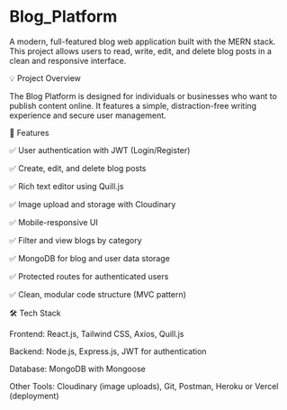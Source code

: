 # Blog_Platform
A modern, full-featured blog web application built with the MERN stack. This project allows users to read, write, edit, and delete blog posts in a clean and responsive interface.


💡 Project Overview

The Blog Platform is designed for individuals or businesses who want to publish content online. It features a simple, distraction-free writing experience and secure user management.


🚀 Features

✅ User authentication with JWT (Login/Register)

✅ Create, edit, and delete blog posts

✅ Rich text editor using Quill.js

✅ Image upload and storage with Cloudinary

✅ Mobile-responsive UI

✅ Filter and view blogs by category

✅ MongoDB for blog and user data storage

✅ Protected routes for authenticated users

✅ Clean, modular code structure (MVC pattern)


🛠 Tech Stack

Frontend: React.js, Tailwind CSS, Axios, Quill.js

Backend: Node.js, Express.js, JWT for authentication

Database: MongoDB with Mongoose

Other Tools: Cloudinary (image uploads), Git, Postman, Heroku or Vercel (deployment)
